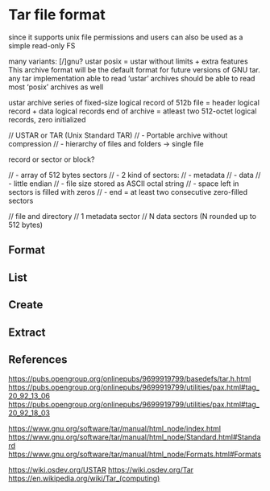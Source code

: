 # Tar file format

since it supports unix file permissions and users
can also be used as a simple read-only FS

many variants:
[/]gnu?
ustar
posix = ustar without limits + extra features
    This archive format will be the default format for future versions of GNU tar.
    any tar implementation able to read ‘ustar’ archives should be able to read most ‘posix’ archives as well

ustar archive
series of fixed-size logical record of 512b
file = header logical record + data logical records
end of archive = atleast two 512-octet logical records, zero initialized


// USTAR or TAR (Unix Standard TAR)
// - Portable archive without compression
// - hierarchy of files and folders -> single file

record or sector or block?

// - array of 512 bytes sectors
// - 2 kind of sectors:
//     - metadata
//     - data
// - little endian
// - file size stored as ASCII octal string
// - space left in sectors is filled with zeros
// - end = at least two consecutive zero-filled sectors

// file and directory
//   1 metadata sector
//   N data sectors (N rounded up to 512 bytes)

## Format

## List

## Create

## Extract

## References
https://pubs.opengroup.org/onlinepubs/9699919799/basedefs/tar.h.html
https://pubs.opengroup.org/onlinepubs/9699919799/utilities/pax.html#tag_20_92_13_06
https://pubs.opengroup.org/onlinepubs/9699919799/utilities/pax.html#tag_20_92_18_03

https://www.gnu.org/software/tar/manual/html_node/index.html
https://www.gnu.org/software/tar/manual/html_node/Standard.html#Standard
https://www.gnu.org/software/tar/manual/html_node/Formats.html#Formats

https://wiki.osdev.org/USTAR
https://wiki.osdev.org/Tar
https://en.wikipedia.org/wiki/Tar_(computing)
